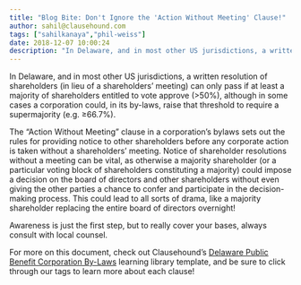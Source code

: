 ```yaml
---
title: "Blog Bite: Don't Ignore the 'Action Without Meeting' Clause!"
author: sahil@clausehound.com
tags: ["sahilkanaya","phil-weiss"]
date: 2018-12-07 10:00:24
description: "In Delaware, and in most other US jurisdictions, a written resolution of shareholders (in lieu of a shareholders’ meeting) can only pass if at least a majority of shareholders entitled to vote appro..."
---
```


In Delaware, and in most other US jurisdictions, a written resolution of shareholders (in lieu of a shareholders’ meeting) can only pass if at least a majority of shareholders entitled to vote approve (>50%), although in some cases a corporation could, in its by-laws, raise that threshold to require a supermajority (e.g. ≥66.7%).

The “Action Without Meeting” clause in a corporation’s bylaws sets out the rules for providing notice to other shareholders before any corporate action is taken without a shareholders’ meeting. Notice of shareholder resolutions without a meeting can be vital, as otherwise a majority shareholder (or a particular voting block of shareholders constituting a majority) could impose a decision on the board of directors and other shareholders without even giving the other parties a chance to confer and participate in the decision-making process. This could lead to all sorts of drama, like a majority shareholder replacing the entire board of directors overnight!

Awareness is just the first step, but to really cover your bases, always consult with local counsel.

For more on this document, check out Clausehound’s [Delaware Public Benefit Corporation By-Laws](https://www.clausehound.com/legal-contract/16486) learning library template, and be sure to click through our tags to learn more about each clause!
